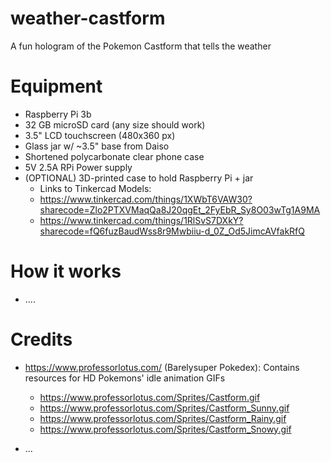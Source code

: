 # weather-castform
A fun hologram of the Pokemon Castform that tells the weather

# Equipment
- Raspberry Pi 3b
- 32 GB microSD card (any size should work)
- 3.5" LCD touchscreen (480x360 px)
- Glass jar w/ ~3.5" base from Daiso
- Shortened polycarbonate clear phone case
- 5V 2.5A RPi Power supply
- (OPTIONAL) 3D-printed case to hold Raspberry Pi + jar
    * Links to Tinkercad Models:
    * https://www.tinkercad.com/things/1XWbT6VAW30?sharecode=Zlo2PTXVMaqQa8J20qgEt_2FyEbR_Sy8O03wTg1A9MA
    * https://www.tinkercad.com/things/1RlSvS7DXkY?sharecode=fQ6fuzBaudWss8r9Mwbiiu-d_0Z_Od5JimcAVfakRfQ

# How it works
- ....

# Credits
- https://www.professorlotus.com/ (Barelysuper Pokedex): Contains resources for HD Pokemons' idle animation GIFs
    -  https://www.professorlotus.com/Sprites/Castform.gif
    -  https://www.professorlotus.com/Sprites/Castform_Sunny.gif
    -  https://www.professorlotus.com/Sprites/Castform_Rainy.gif
    -  https://www.professorlotus.com/Sprites/Castform_Snowy.gif
 
- ...
